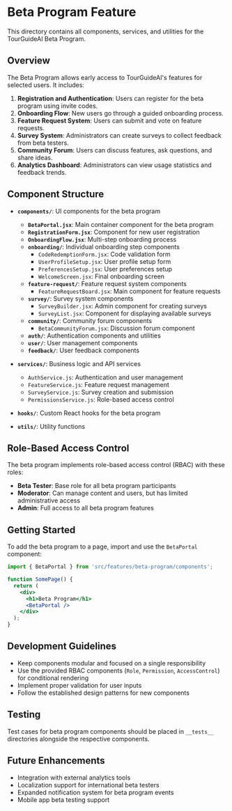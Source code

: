 # Beta Program Feature

This directory contains all components, services, and utilities for the TourGuideAI Beta Program.

## Overview

The Beta Program allows early access to TourGuideAI's features for selected users. It includes:

1. **Registration and Authentication**: Users can register for the beta program using invite codes.
2. **Onboarding Flow**: New users go through a guided onboarding process.
3. **Feature Request System**: Users can submit and vote on feature requests.
4. **Survey System**: Administrators can create surveys to collect feedback from beta testers.
5. **Community Forum**: Users can discuss features, ask questions, and share ideas.
6. **Analytics Dashboard**: Administrators can view usage statistics and feedback trends.

## Component Structure

- **`components/`**: UI components for the beta program
  - **`BetaPortal.jsx`**: Main container component for the beta program
  - **`RegistrationForm.jsx`**: Component for new user registration
  - **`OnboardingFlow.jsx`**: Multi-step onboarding process
  - **`onboarding/`**: Individual onboarding step components
    - `CodeRedemptionForm.jsx`: Code validation form
    - `UserProfileSetup.jsx`: User profile setup form
    - `PreferencesSetup.jsx`: User preferences setup
    - `WelcomeScreen.jsx`: Final onboarding screen
  - **`feature-request/`**: Feature request system components
    - `FeatureRequestBoard.jsx`: Main component for feature requests
  - **`survey/`**: Survey system components
    - `SurveyBuilder.jsx`: Admin component for creating surveys
    - `SurveyList.jsx`: Component for displaying available surveys
  - **`community/`**: Community forum components
    - `BetaCommunityForum.jsx`: Discussion forum component
  - **`auth/`**: Authentication components and utilities
  - **`user/`**: User management components
  - **`feedback/`**: User feedback components

- **`services/`**: Business logic and API services
  - `AuthService.js`: Authentication and user management
  - `FeatureService.js`: Feature request management
  - `SurveyService.js`: Survey creation and submission
  - `PermissionsService.js`: Role-based access control

- **`hooks/`**: Custom React hooks for the beta program
- **`utils/`**: Utility functions

## Role-Based Access Control

The beta program implements role-based access control (RBAC) with these roles:

- **Beta Tester**: Base role for all beta program participants
- **Moderator**: Can manage content and users, but has limited administrative access
- **Admin**: Full access to all beta program features

## Getting Started

To add the beta program to a page, import and use the `BetaPortal` component:

```jsx
import { BetaPortal } from 'src/features/beta-program/components';

function SomePage() {
  return (
    <div>
      <h1>Beta Program</h1>
      <BetaPortal />
    </div>
  );
}
```

## Development Guidelines

- Keep components modular and focused on a single responsibility
- Use the provided RBAC components (`Role`, `Permission`, `AccessControl`) for conditional rendering
- Implement proper validation for user inputs
- Follow the established design patterns for new components

## Testing

Test cases for beta program components should be placed in `__tests__` directories alongside the respective components.

## Future Enhancements

- Integration with external analytics tools
- Localization support for international beta testers
- Expanded notification system for beta program events
- Mobile app beta testing support 